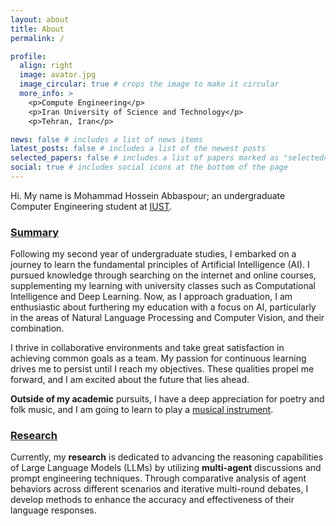```yaml
---
layout: about
title: About
permalink: /

profile:
  align: right
  image: avator.jpg
  image_circular: true # crops the image to make it circular
  more_info: >
    <p>Compute Engineering</p>
    <p>Iran University of Science and Technology</p>
    <p>Tehran, Iran</p>

news: false # includes a list of news items
latest_posts: false # includes a list of the newest posts
selected_papers: false # includes a list of papers marked as "selected={true}"
social: true # includes social icons at the bottom of the page
---
```

Hi. My name is Mohammad Hossein Abbaspour; an undergraduate Computer Engineering student at [IUST](http://www.iust.ac.ir/en).

### <ins>**Summary**</ins>

Following my second year of undergraduate studies, I embarked on a journey to learn the fundamental principles of Artificial Intelligence (AI). I pursued knowledge through searching on the internet and online courses, supplementing my learning with university classes such as Computational Intelligence and Deep Learning. Now, as I approach graduation, I am enthusiastic about furthering my education with a focus on AI, particularly in the areas of Natural Language Processing and Computer Vision, and their combination.

I thrive in collaborative environments and take great satisfaction in achieving common goals as a team. My passion for continuous learning drives me to persist until I reach my objectives. These qualities propel me forward, and I am excited about the future that lies ahead.

**Outside of my academic** pursuits, I have a deep appreciation for poetry and folk music, and I am going to learn to play a [musical instrument](https://centerforworldmusic.org/2015/06/world-music-instruments-the-setar/).

### <ins>**Research**</ins>

Currently, my **research** is dedicated to advancing the reasoning capabilities of Large Language Models (LLMs) by utilizing **multi-agent** discussions and prompt engineering techniques. Through comparative analysis of agent behaviors across different scenarios and iterative multi-round debates, I develop methods to enhance the accuracy and effectiveness of their language responses.
